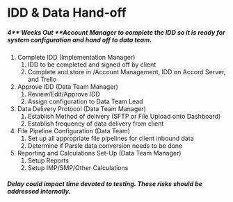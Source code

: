 # IDD & Data Hand-off

##### 4** Weeks Out **Account Manager to complete the IDD so it is ready for system configuration and hand off to data team.

1. Complete IDD \(Implementation Manager\)
   1. IDD to be completed and signed off by client
   2. Complete and store in /Account Management, IDD on Accord Server, and Trello
2. Approve IDD \(Data Team Manager\)
   1. Review/Edit/Approve IDD
   2. Assign configuration to Data Team Lead
3. Data Delivery Protocol \(Data Team Manager\)
   1. Establish Method of delivery \(SFTP or File Upload onto Dashboard\)
   2. Establish frequency of data delivery from client
4. File Pipeline Configuration \(Data Team\)
   1. Set up all appropriate file pipelines for client inbound data
   2. Determine if Parsle data conversion needs to be done
5. Reporting and Calculations Set-Up \(Data Team Manager\)
   1. Setup Reports
   2. Setup IMP/SMP/Other Calculations



##### **Delay could impact time devoted to testing. These risks should be addressed internally.**





